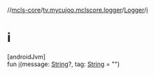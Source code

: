 //[mcls-core](../../../index.md)/[tv.mycujoo.mclscore.logger](../index.md)/[Logger](index.md)/[i](i.md)

# i

[androidJvm]\
fun [i](i.md)(message: [String](https://kotlinlang.org/api/latest/jvm/stdlib/kotlin/-string/index.html)?, tag: [String](https://kotlinlang.org/api/latest/jvm/stdlib/kotlin/-string/index.html) = &quot;&quot;)
